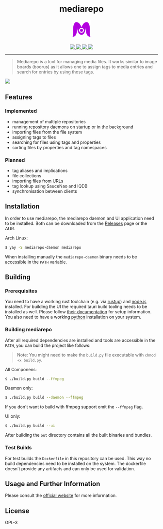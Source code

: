 <h1 align="center">
mediarepo
</h1>
<p align="center">
<img src="https://github.com/Trivernis/mediarepo/raw/main/mediarepo-ui/src-tauri/icons/64x64.png?raw=true"/>
</p>
<p align="center">
    <a href="https://github.com/Trivernis/mediarepo/actions/workflows/build.yml">
        <img src="https://img.shields.io/github/workflow/status/trivernis/mediarepo/Build%20and%20test?style=for-the-badge">
    </a>
    <a href="https://mediarepo.trivernis.dev">
        <img src="https://img.shields.io/website?style=for-the-badge&url=https%3A%2F%2Fmediarepo.trivernis.dev">
    </a>
    <a href="https://aur.archlinux.org/packages/mediarepo">
        <img src="https://img.shields.io/aur/version/mediarepo?style=for-the-badge">
    </a>
    <img src="https://img.shields.io/aur/license/mediarepo?style=for-the-badge">
</p>

- - -

> Mediarepo is a tool for managing media files.
It works similar to image boards (boorus) as it allows one to assign tags to media entries and
search for entries by using those tags.

![](https://mediarepo.trivernis.dev/assets/images/screenshot-1.png)

## Features

### Implemented

- management of multiple repositories
- running repository daemons on startup or in the background
- importing files from the file system
- assigning tags to files
- searching for files using tags and properties
- sorting files by properties and tag namespaces

### Planned

- tag aliases and implications
- file collections
- importing files from URLs
- tag lookup using SauceNao and IQDB
- synchronisation between clients

## Installation

In order to use mediarepo, the mediarepo daemon and UI application need to be installed.
Both can be downloaded from the [Releases](https://github.com/Trivernis/mediarepo/releases) page or the AUR.

Arch Linux:
```sh
$ yay -S mediarepo-daemon mediarepo
```

When installing manually the `mediarepo-daemon` binary needs to be accessible in the `PATH` variable.


## Building

### Prerequisites

You need to have a working rust toolchain (e.g. via [rustup](https://rustup.rs/)) and  [node.js](https://nodejs.org) installed.
For building the UI the required tauri build tooling needs to be installed as well. Please follow [their documentation](https://tauri.studio/docs/getting-started/prerequisites) for setup information.
You also need to have a working [python](https://www.python.org/) installation on your system.

### Building mediarepo

After all required dependencies are installed and tools are accessible in the `PATH`, you can build the project like follows:

> Note: You might need to make the `build.py` file executable with `chmod +x build.py`.

All Componens:
```sh
$ ./build.py build --ffmpeg
```

Daemon only:
```sh
$ ./build.py build --daemon --ffmpeg
```

If you don't want to build with ffmpeg support omit the `--ffmpeg` flag.

UI only:
```sh
$ ./build.py build --ui
```

After building the `out` directory contains all the built binaries and bundles.

### Test Builds

For test builds the `Dockerfile` in this repository can be used. This way no build dependencies need to be installed on the system. The dockerfile doesn't provide any artifacts and can only be used for validation.

## Usage and Further Information

Please consult the [official website](https://mediarepo.trivernis.dev) for more information. 


## License

GPL-3